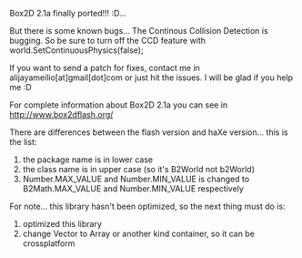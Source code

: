 Box2D 2.1a finally ported!!! :D...

But there is some known bugs... The Continous Collision Detection is bugging. So be sure to turn off the CCD feature with world.SetContinuousPhysics(false);

If you want to send a patch for fixes, contact me in alijayameilio[at]gmail[dot]com or just hit the issues. I will be glad if you help me :D

For complete information about Box2D 2.1a you can see in http://www.box2dflash.org/

There are differences between the flash version and haXe version... this is the list:
1. the package name is in lower case
2. the class name is in upper case (so it's B2World not b2World)
3. Number.MAX_VALUE and Number.MIN_VALUE is changed to B2Math.MAX_VALUE and Number.MIN_VALUE respectively

For note... this library hasn't been optimized, so the next thing must do is:
1. optimized this library
2. change Vector to Array or another kind container, so it can be crossplatform